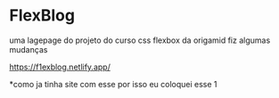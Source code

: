 # FlexBlog
uma lagepage do projeto do curso css flexbox da origamid 
fiz algumas mudanças

https://f1exblog.netlify.app/

*como ja tinha site com esse por isso eu coloquei esse 1
